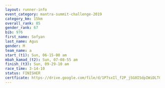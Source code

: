 ```yaml
---
layout: runner-info 
event_category: mantra-summit-challenge-2019 
category_km: 15km 
overall_rank: 85
gender_rank: 67
bib: 976
first_name: Sofyan
last_name: Agus
gender: M
team_name: a
start_(t1): Sun, 06-15-00 am
mbah_kamad_(t2): Sun, 07-08-55 am
finish_(t3): Sun, 09-29-10 am
race_time: 3-14-10
status: FINISHER
certficate: https-//drive.google.com/file/d/1P7sxIl_f2P_jSG0ISdpIWiDLTGQpNnqC/view?usp=sharing
---
```

